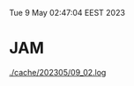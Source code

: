 Tue  9 May 02:47:04 EEST 2023
# JAM
<a href='./cache/202305/09_02.log'>./cache/202305/09_02.log</a>
